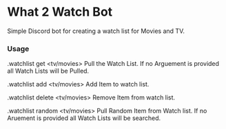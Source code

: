 # What 2 Watch Bot

Simple Discord bot for creating a watch list for Movies and TV.

### Usage

.watchlist get <tv/movies>
Pull the Watch List. If no Arguement is provided all Watch Lists will be Pulled.

.watchlist add <tv/movies> <item name>
Add Item to watch list.

.watchlist delete <tv/movies> <item name>
Remove Item from watch list.

.watchlist random <tv/movies>
Pull Random Item from Watch list. If no Aruement is provided all Watch Lists will be searched.